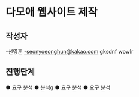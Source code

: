 # 다모애 웸사이트 제작

## 작성자
-선영훈
-seonyoeonghun@kakao.com
gksdnf wowlr

## 진행단계
● 요구 분석
● 분석g
● 요구 분석
● 요구 분석